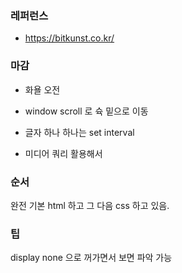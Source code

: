 
### 레퍼런스 
- https://bitkunst.co.kr/


### 마감 
- 화욜 오전 

- window scroll 로 슉 밑으로 이동 
- 글자 하나 하나는 set interval 
- 미디어 쿼리 활용해서 


### 순서 

완전 기본 html 하고 
그 다음 css 하고 있음. 

### 팁 
display none 으로 꺼가면서 보면 파악 가능 
